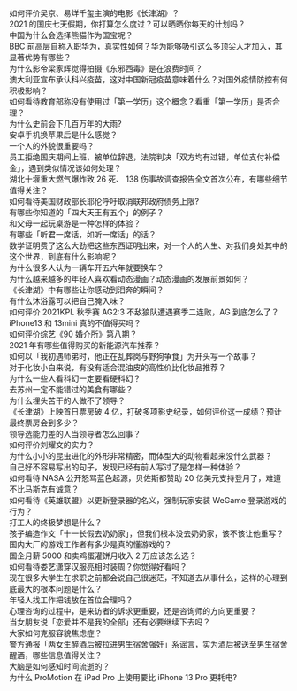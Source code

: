 如何评价吴京、易烊千玺主演的电影《长津湖》？  
2021 的国庆七天假期，你打算怎么度过？可以晒晒你每天的计划吗？  
中国为什么会选择熊猫作为国宝呢？  
BBC 前高层自称入职华为，真实性如何？华为能够吸引这么多顶尖人才加入，其显著优势有哪些？  
为什么影帝梁家辉觉得拍摄《东邪西毒》是在浪费时间？  
澳大利亚宣布承认科兴疫苗，这对中国新冠疫苗意味着什么？对国外疫情防控有何积极影响？  
如何看待教育部称没有使用过「第一学历」这个概念？看重「第一学历」是否合理？  
为什么史前会下几百万年的大雨?  
安卓手机换苹果后是什么感觉？  
一个人的外貌很重要吗？  
员工拒绝国庆期间上班，被单位辞退，法院判决「双方均有过错，单位支付补偿金」，遇到类似情况该如何处理？  
湖北十堰重大燃气爆炸致 26 死、 138 伤事故调查报告全文首次公布，有哪些细节值得关注？  
如何看待美国财政部长耶伦呼吁取消联邦政府债务上限?  
有哪些你知道的「四大天王有五个」的例子？  
和父母一起玩桌游是一种怎样的体验？  
有哪些「听君一席话，如听一席话」的话？  
数学证明费了这么大劲把这些东西证明出来，对一个人的人生、对我们身处其中的这个世界，到底有什么影响呢？  
为什么很多人认为一辆车开五六年就要换车？  
为什么越来越多的年轻人喜欢看动态漫画？动态漫画的发展前景如何？  
《长津湖》中有哪些让你感动到泪奔的瞬间？  
有什么沐浴露可以把自己腌入味？  
如何评价 2021KPL 秋季赛 AG2:3 不敌狼队遭遇赛季二连败，AG 到底怎么了？  
iPhone13 和 13mini 真的不值得买吗？  
如何评价综艺《90 婚介所》第八期？  
2021 年有哪些值得购买的新能源汽车推荐？  
如何以「我初遇师弟时，他正在乱葬岗与野狗争食」为开头写一个故事？  
对于化妆小白来说，有没有适合混油皮的高性价比化妆品推荐？  
为什么一些人看科幻一定要看硬科幻？  
去苏州一定不能错过的美食有哪些？  
为什么埋头苦干的人做不了领导？  
《长津湖》上映首日票房破 4 亿，打破多项影史纪录，如何评价这一成绩？预计最终票房会到多少？  
领导选能力差的人当领导者怎么回事？  
如何评价刘耀文的实力？  
为什么小小的昆虫进化的外形非常精密，而体型大的动物看起来没什么武器？  
自己好不容易写出的句子，发现已经有前人写过了是怎样一种体验？  
如何看待 NASA 公开怒骂蓝色起源，贝佐斯都赞助 20 亿美元支持登月了，难道不比马斯克有诚意？  
如何看待《英雄联盟》以更新登录器的名义，强制玩家安装 WeGame 登录游戏的行为？  
打工人的终极梦想是什么？  
孩子编造作文「十一长假去奶奶家」，但我们根本没去奶奶家，该不该让他重写？  
国内大厂的游戏工作者有多少是真的懂游戏的？  
国企月薪  5000 和卖鸡蛋灌饼月收入 2 万应该怎么选？  
如何看待娄艺潇穿汉服亮相时装周？你觉得好看吗？  
现在很多大学生在求职之前都会说自己很迷茫，不知道去从事什么，这样的心理到底最大的根本问题是什么？  
年轻人找工作把钱放在首位合理吗？  
心理咨询的过程中，是来访者的诉求更重要，还是咨询师的方向更重要？  
当女朋友说「恋爱并不是我的全部」还有必要继续下去吗？  
大家如何克服容貌焦虑症？  
警方通报「两女生醉酒后被拉进男生宿舍强奸」系谣言，实为酒后被送至男生宿舍醒酒，哪些信息值得关注？  
大脑是如何感知时间流逝的？  
为什么 ProMotion 在 iPad Pro 上使用要比 iPhone 13 Pro 更耗电?  
